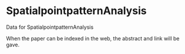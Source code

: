 # SpatialpointpatternAnalysis
Data for SpatialpointpatternAnalysis

When the paper can be indexed in the web, the abstract and link will be gave.
